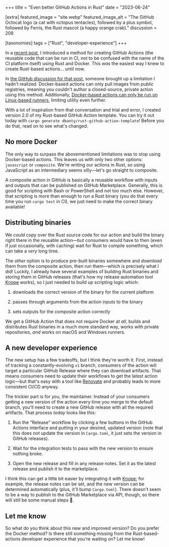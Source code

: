 +++
title = "Even better GitHub Actions in Rust"
date = "2023-06-24"

[extra]
featured_image = "site.webp"
featured_image_alt = "The GitHub Octocat logo (a cat with octopus tentacles), followed by a plus symbol, followed by Ferris, the Rust mascot (a happy orange crab)."
discussion = 208

[taxonomies]
tags = ["Rust", "developer-experience"]
+++

In a [recent post](https://dylananthony.com/blog/how-to-write-a-github-action-in-rust/), I introduced a method for creating GitHub Actions (the reusable code that can be run in CI, not to be confused with the name of the CI platform itself) using Rust and Docker. This *was* the easiest way I knew to create Rust-based actions... until now.

In [the GitHub discussion for that post](https://github.com/dbanty/dylananthony.com/discussions/204), someone brought up a limitation I hadn't realized. Docker-based actions can only pull images from *public* registries, meaning you couldn't author a closed-source, private action using this method. Additionally, [Docker-based actions can only be run on Linux-based runners](https://docs.github.com/en/actions/creating-actions/about-custom-actions#types-of-actions), limiting utility even further.

With a lot of inspiration from that conversation and trial and error, I created version 2.0 of my Rust-based GitHub Action template. You can try it out today with `cargo generate dbanty/rust-github-action-template`! Before you do that, read on to see what's changed.

## No more Docker

The only way to surpass the abovementioned limitations was to stop using Docker-based actions. This leaves us with only two other options: `javascript` or `composite`. We're writing our actions in Rust, so using JavaScript as an intermediary seems silly—let's go straight to composite.

A composite action in GitHub is basically a reusable workflow with inputs and outputs that can be published on GitHub Marketplace. Generally, this is good for scripting with Bash or PowerShell and not too much else. However, that scripting is more than enough to *run* a Rust binary (you do that every time you run `cargo test` in CI), we just need to make the correct binary available!

## Distributing binaries

We *could* copy over the Rust source code for our action and build the binary right there in the reusable action—but consumers would have to then (even if just occasionally, with caching) wait for Rust to compile something, which can take a *very* long time.

The *other* option is to produce pre-built binaries somewhere and *download* them from the composite action, then run them—which is precisely what I did! Luckily, I already have several examples of building Rust binaries and storing them in GitHub releases (that's how my release automation tool [Knope](https://github.com/knope-dev/knope) works), so I just needed to build up scripting logic which:

1. downloads the correct version of the binary for the current platform

2. passes through arguments from the action inputs to the binary

3. sets outputs for the composite action correctly


We get a GitHub Action that does not require Docker at *all*, builds and distributes Rust binaries in a much more standard way, works with private repositories, *and* works on macOS and Windows runners.

## A new developer experience

The new setup has a few tradeoffs, but I think they're worth it. First, instead of tracking a constantly-evolving `v1` branch, consumers of the action will target a particular GitHub Release where they can download artifacts. That means consumers need to update their workflows to get the latest action logic—but that's easy with a tool like [Renovate](https://www.mend.io/renovate/) and probably leads to more consistent CI/CD anyway.

The trickier part is for you, the maintainer. Instead of your consumers getting a new version of the action every time you merge to the default branch, you'll need to create a new GitHub release with all the required artifacts. That process *today* looks like this:

1. Run the "Release" workflow by clicking a few buttons in the GitHub Actions interface and putting in your desired, updated version (note that this does *not* update the version in `Cargo.toml`, it just sets the version in GitHub releases).

2. Wait for the integration tests to pass with the new version to ensure nothing broke.

3. Open the new release and fill in any release notes. Set it as the latest release and publish it to the marketplace.


I think this can get a little bit easier by integrating it with [Knope](https://github.com/knope-dev/knope); for example, the release notes can be set, and the new version can be determined automatically (plus, it'll bump `Cargo.toml`). There doesn't seem to be a way to publish to the GitHub Marketplace via API, though, so there will still be some manual steps 🤔.

## Let me know

So what do you think about this new and improved version? Do you prefer the Docker method? Is there still something missing from the Rust-based-actions developer experience that you're waiting on? Let me know!